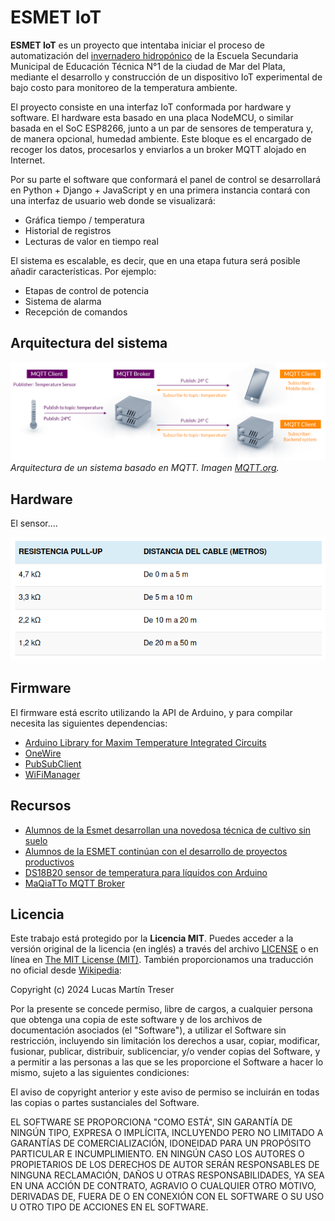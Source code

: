 # ESMET IoT

**ESMET IoT** es un proyecto que intentaba iniciar el proceso de automatización del [invernadero hidropónico](http://regionatlantica.com/esmet-no-1-formacion-tecnica-de-excelencia-en-mar-del-plata-que-busca-asesora-a-productores-en-hidroponia/) de la Escuela Secundaria Municipal de Educación Técnica N°1 de la ciudad de Mar del Plata, mediante el desarrollo y construcción de un dispositivo IoT experimental de bajo costo para monitoreo de la temperatura ambiente.

El proyecto consiste en una interfaz IoT conformada por hardware y software. El hardware esta basado en una placa NodeMCU, o similar basada en el SoC ESP8266, junto a un par de sensores de temperatura y, de manera opcional, humedad ambiente. Este bloque es el encargado de recoger los datos, procesarlos y enviarlos a un broker MQTT alojado en Internet. 

Por su parte el software que conformará el panel de control se desarrollará en Python + Django + JavaScript y en una primera instancia contará con una interfaz de usuario web donde se visualizará:

- Gráfica tiempo / temperatura
- Historial de registros
- Lecturas de valor en tiempo real

El sistema es escalable, es decir, que en una etapa futura será posible añadir características. Por ejemplo: 

- Etapas de control de potencia
- Sistema de alarma
- Recepción de comandos 

## Arquitectura del sistema

![](./docs/arquitectura.png)
*Arquitectura de un sistema basado en MQTT. Imagen [MQTT.org](https://mqtt.org/).*

## Hardware

El sensor....

![](./docs/resistencia%20pull-up.png)

## Firmware

El firmware está escrito utilizando la API de Arduino, y para compilar necesita las siguientes dependencias:

- [Arduino Library for Maxim Temperature Integrated Circuits](https://github.com/milesburton/Arduino-Temperature-Control-Library)
- [OneWire](https://www.pjrc.com/teensy/td_libs_OneWire.html)
- [PubSubClient](https://pubsubclient.knolleary.net/)
- [WiFiManager](https://github.com/tzapu/WiFiManager/)

## Recursos

- [Alumnos de la Esmet desarrollan una novedosa técnica de cultivo sin suelo](https://www.0223.com.ar/nota/2022-9-7-9-42-0-alumnos-de-la-esmet-desarrollan-una-novedosa-tecnica-de-cultivo-sin-suelo)
- [Alumnos de la ESMET continúan con el desarrollo de proyectos productivos](https://www.mardelplata.gob.ar/Noticias/alumnos-de-la-esmet-continuan-con-el-desarrollo-de-proyectos-productivos)
- [DS18B20 sensor de temperatura para líquidos con Arduino](https://programarfacil.com/blog/arduino-blog/ds18b20-sensor-temperatura-arduino/)
- [MaQiaTTo MQTT Broker](https://maqiatto.com/)

## Licencia

Este trabajo está protegido por la **Licencia MIT**. Puedes acceder a la versión original de la licencia (en inglés) a través del archivo [LICENSE](./LICENSE) o en línea en [The MIT License (MIT)](https://mit-license.org/). También proporcionamos una traducción no oficial desde [Wikipedia](https://es.m.wikipedia.org/wiki/Licencia_MIT#La_licencia):

Copyright (c) 2024 Lucas Martín Treser

Por la presente se concede permiso, libre de cargos, a cualquier persona que obtenga una copia de este software y de los archivos de documentación asociados (el "Software"), a utilizar el Software sin restricción, incluyendo sin limitación los derechos a usar, copiar, modificar, fusionar, publicar, distribuir, sublicenciar, y/o vender copias del Software, y a permitir a las personas a las que se les proporcione el Software a hacer lo mismo, sujeto a las siguientes condiciones:

El aviso de copyright anterior y este aviso de permiso se incluirán en todas las copias o partes sustanciales del Software.

EL SOFTWARE SE PROPORCIONA "COMO ESTÁ", SIN GARANTÍA DE NINGÚN TIPO, EXPRESA O IMPLÍCITA, INCLUYENDO PERO NO LIMITADO A GARANTÍAS DE COMERCIALIZACIÓN, IDONEIDAD PARA UN PROPÓSITO PARTICULAR E INCUMPLIMIENTO. EN NINGÚN CASO LOS AUTORES O PROPIETARIOS DE LOS DERECHOS DE AUTOR SERÁN RESPONSABLES DE NINGUNA RECLAMACIÓN, DAÑOS U OTRAS RESPONSABILIDADES, YA SEA EN UNA ACCIÓN DE CONTRATO, AGRAVIO O CUALQUIER OTRO MOTIVO, DERIVADAS DE, FUERA DE O EN CONEXIÓN CON EL SOFTWARE O SU USO U OTRO TIPO DE ACCIONES EN EL SOFTWARE.